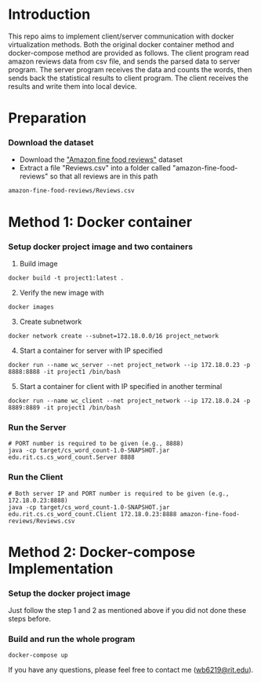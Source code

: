 # Introduction

This repo aims to implement client/server communication with docker virtualization methods. Both the original docker container method and docker-compose method are provided as follows. The client program read amazon reviews data from csv file, and sends the parsed data to server program. The server program receives the data and counts the words, then sends back the statistical results to client program. The client receives the results and write them into local device.

# Preparation

### Download the dataset
* Download the ["Amazon fine food reviews"](https://www.kaggle.com/snap/amazon-fine-food-reviews/downloads/amazon-fine-food-reviews.zip/2) dataset
* Extract a file "Reviews.csv" into a folder called "amazon-fine-food-reviews" so that all reviews are in this path 
```
amazon-fine-food-reviews/Reviews.csv
```

# Method 1: Docker container

### Setup docker project image and two containers

1. Build image
```
docker build -t project1:latest .
```

2. Verify the new image with 
```
docker images
```

3. Create subnetwork
```
docker network create --subnet=172.18.0.0/16 project_network
```

4. Start a container for server with IP specified
```
docker run --name wc_server --net project_network --ip 172.18.0.23 -p 8888:8888 -it project1 /bin/bash
```

5. Start a container for client with IP specified in another terminal
```
docker run --name wc_client --net project_network --ip 172.18.0.24 -p 8889:8889 -it project1 /bin/bash
```

### Run the Server
```
# PORT number is required to be given (e.g., 8888)
java -cp target/cs_word_count-1.0-SNAPSHOT.jar edu.rit.cs.cs_word_count.Server 8888
```

### Run the Client
```
# Both server IP and PORT number is required to be given (e.g., 172.18.0.23:8888)
java -cp target/cs_word_count-1.0-SNAPSHOT.jar edu.rit.cs.cs_word_count.Client 172.18.0.23:8888 amazon-fine-food-reviews/Reviews.csv
```

# Method 2: Docker-compose Implementation
### Setup the docker project image

Just follow the step 1 and 2 as mentioned above if you did not done these steps before.

### Build and run the whole program
```
docker-compose up
```

If you have any questions, please feel free to contact me (wb6219@rit.edu).

